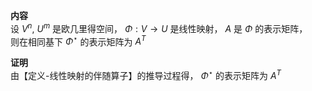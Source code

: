 **内容**    
设 $V^n,\ U^m$ 是欧几里得空间， $\Phi:V\to U$ 是线性映射， $A$ 是 $\Phi$ 的表示矩阵，    
则在相同基下 $\Phi^\star$ 的表示矩阵为 $A^T$     
    
**证明**    
由【定义-线性映射的伴随算子】的推导过程得， $\Phi^\star$ 的表示矩阵为 $A^T$     
